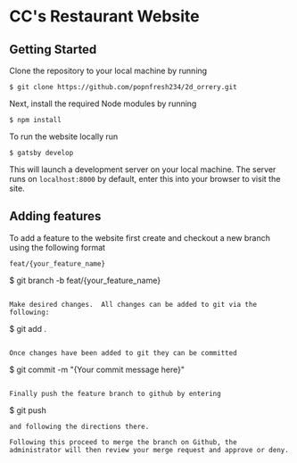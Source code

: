 # CC's Restaurant Website

## Getting Started
Clone the repository to your local machine by running

```
$ git clone https://github.com/popnfresh234/2d_orrery.git
```

Next, install the required Node modules by running

```
$ npm install
```

To run the website locally run 

```
$ gatsby develop
```

This will launch a development server on your local machine.  The server runs on `localhost:8000` by default, enter this into your browser to visit the site.

## Adding features

To add a feature to the website first create and checkout a new branch using the following format

```
feat/{your_feature_name}

```
$ git branch -b feat/{your_feature_name}
```

Make desired changes.  All changes can be added to git via the following:

```
$ git add .
```

Once changes have been added to git they can be committed

```
$ git commit -m "{Your commit message here}"
```

Finally push the feature branch to github by entering

```
$ git push
```
and following the directions there.

Following this proceed to merge the branch on Github, the administrator will then review your merge request and approve or deny.

